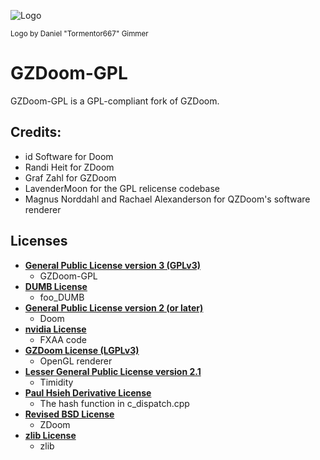 ![Logo](https://github.com/nashmuhandes/GZDoom-GPL/blob/master/docs/GZDoom-GPL%20Logo.png)

<sup>Logo by Daniel "Tormentor667" Gimmer</sup>

# GZDoom-GPL
GZDoom-GPL is a GPL-compliant fork of GZDoom.

## Credits:
* id Software for Doom
* Randi Heit for ZDoom
* Graf Zahl for GZDoom
* LavenderMoon for the GPL relicense codebase
* Magnus Norddahl and Rachael Alexanderson for QZDoom's software renderer

Licenses
--------

* **[General Public License version 3 (GPLv3)](https://www.gnu.org/licenses/gpl-3.0.en.html "GNU General Public License v3.0 - GNU Project - Free Software Foundation")**
  * GZDoom-GPL
* **[DUMB License](http://dumb.sourceforge.net/index.php?page=licences "DUMB - Dynamic Universal Music Bibliotheque")**
  * foo_DUMB
* **[General Public License version 2 (or later)](https://www.gnu.org/licenses/old-licenses/gpl-2.0.html "GNU General Public License v2.0 - GNU Project - Free Software Foundation")**
  * Doom
* **[nvidia License](https://github.com/nashmuhandes/GZDoom-GPL/blob/master/docs/licenses/fxaa.txt "nvidia License")**
  * FXAA code
* **[GZDoom License (LGPLv3)](https://github.com/nashmuhandes/GZDoom-GPL/blob/master/docs/GZDoom%20License.md "GZDoom License")**
  * OpenGL renderer
* **[Lesser General Public License version 2.1](https://www.gnu.org/licenses/old-licenses/lgpl-2.1.html "GNU Lesser General Public License v2.1 - GNU Project - Free Software Foundation")**
  * Timidity
* **[Paul Hsieh Derivative License](http://www.azillionmonkeys.com/qed/weblicense.html "Paul Hsieh's web licences")**
  * The hash function in c_dispatch.cpp
* **[Revised BSD License](http://opensource.org/licenses/BSD-3-Clause "The BSD 3-Clause License | Open Source Initiative")**
  * ZDoom
* **[zlib License](http://www.zlib.net/zlib_license.html "zlib License")**
  * zlib
